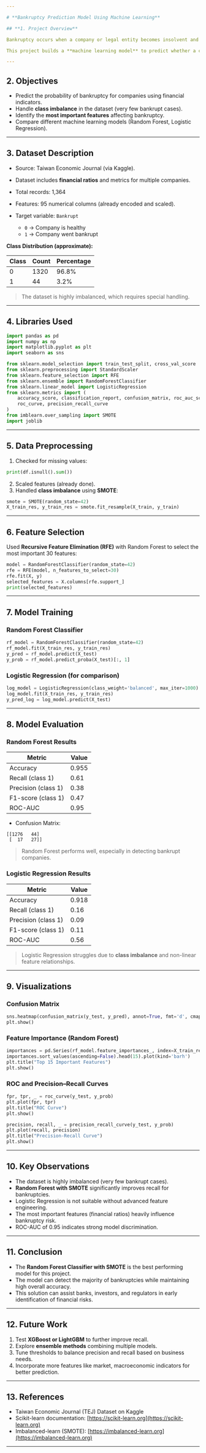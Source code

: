 ```yaml
---

# **Bankruptcy Prediction Model Using Machine Learning**

## **1. Project Overview**

Bankruptcy occurs when a company or legal entity becomes insolvent and cannot pay its debts. Early prediction of bankruptcy helps financial institutions, investors, and regulators reduce risk and make informed decisions.

This project builds a **machine learning model** to predict whether a company will become bankrupt based on historical financial data.

---
```


## **2. Objectives**

* Predict the probability of bankruptcy for companies using financial indicators.
* Handle **class imbalance** in the dataset (very few bankrupt cases).
* Identify the **most important features** affecting bankruptcy.
* Compare different machine learning models (Random Forest, Logistic Regression).

---

## **3. Dataset Description**

* Source: Taiwan Economic Journal (via Kaggle).
* Dataset includes **financial ratios** and metrics for multiple companies.
* Total records: 1,364
* Features: 95 numerical columns (already encoded and scaled).
* Target variable: `Bankrupt`

  * `0` → Company is healthy
  * `1` → Company went bankrupt

**Class Distribution (approximate):**

| Class | Count | Percentage |
| ----- | ----- | ---------- |
| 0     | 1320  | 96.8%      |
| 1     | 44    | 3.2%       |

> The dataset is highly imbalanced, which requires special handling.

---

## **4. Libraries Used**

```python
import pandas as pd
import numpy as np
import matplotlib.pyplot as plt
import seaborn as sns

from sklearn.model_selection import train_test_split, cross_val_score
from sklearn.preprocessing import StandardScaler
from sklearn.feature_selection import RFE
from sklearn.ensemble import RandomForestClassifier
from sklearn.linear_model import LogisticRegression
from sklearn.metrics import (
    accuracy_score, classification_report, confusion_matrix, roc_auc_score,
    roc_curve, precision_recall_curve
)
from imblearn.over_sampling import SMOTE
import joblib
```

---

## **5. Data Preprocessing**

1. Checked for missing values:

```python
print(df.isnull().sum())
```

2. Scaled features (already done).
3. Handled **class imbalance** using **SMOTE**:

```python
smote = SMOTE(random_state=42)
X_train_res, y_train_res = smote.fit_resample(X_train, y_train)
```

---

## **6. Feature Selection**

Used **Recursive Feature Elimination (RFE)** with Random Forest to select the most important 30 features:

```python
model = RandomForestClassifier(random_state=42)
rfe = RFE(model, n_features_to_select=30)
rfe.fit(X, y)
selected_features = X.columns[rfe.support_]
print(selected_features)
```

---

## **7. Model Training**

### **Random Forest Classifier**

```python
rf_model = RandomForestClassifier(random_state=42)
rf_model.fit(X_train_res, y_train_res)
y_pred = rf_model.predict(X_test)
y_prob = rf_model.predict_proba(X_test)[:, 1]
```

### **Logistic Regression (for comparison)**

```python
log_model = LogisticRegression(class_weight='balanced', max_iter=1000)
log_model.fit(X_train_res, y_train_res)
y_pred_log = log_model.predict(X_test)
```

---

## **8. Model Evaluation**

### **Random Forest Results**

| Metric              | Value |
| ------------------- | ----- |
| Accuracy            | 0.955 |
| Recall (class 1)    | 0.61  |
| Precision (class 1) | 0.38  |
| F1-score (class 1)  | 0.47  |
| ROC-AUC             | 0.95  |

* Confusion Matrix:

```
[[1276   44]
 [  17   27]]
```

> Random Forest performs well, especially in detecting bankrupt companies.

### **Logistic Regression Results**

| Metric              | Value |
| ------------------- | ----- |
| Accuracy            | 0.918 |
| Recall (class 1)    | 0.16  |
| Precision (class 1) | 0.09  |
| F1-score (class 1)  | 0.11  |
| ROC-AUC             | 0.56  |

> Logistic Regression struggles due to **class imbalance** and non-linear feature relationships.

---

## **9. Visualizations**

### **Confusion Matrix**

```python
sns.heatmap(confusion_matrix(y_test, y_pred), annot=True, fmt='d', cmap='Blues')
plt.show()
```

### **Feature Importance (Random Forest)**

```python
importances = pd.Series(rf_model.feature_importances_, index=X_train_res.columns)
importances.sort_values(ascending=False).head(15).plot(kind='barh')
plt.title("Top 15 Important Features")
plt.show()
```

### **ROC and Precision–Recall Curves**

```python
fpr, tpr, _ = roc_curve(y_test, y_prob)
plt.plot(fpr, tpr)
plt.title("ROC Curve")
plt.show()

precision, recall, _ = precision_recall_curve(y_test, y_prob)
plt.plot(recall, precision)
plt.title("Precision-Recall Curve")
plt.show()
```

---

## **10. Key Observations**

* The dataset is highly imbalanced (very few bankrupt cases).
* **Random Forest with SMOTE** significantly improves recall for bankruptcies.
* Logistic Regression is not suitable without advanced feature engineering.
* The most important features (financial ratios) heavily influence bankruptcy risk.
* ROC-AUC of 0.95 indicates strong model discrimination.

---

## **11. Conclusion**

* The **Random Forest Classifier with SMOTE** is the best performing model for this project.
* The model can detect the majority of bankruptcies while maintaining high overall accuracy.
* This solution can assist banks, investors, and regulators in early identification of financial risks.

---

## **12. Future Work**

1. Test **XGBoost or LightGBM** to further improve recall.
2. Explore **ensemble methods** combining multiple models.
3. Tune thresholds to balance precision and recall based on business needs.
4. Incorporate more features like market, macroeconomic indicators for better prediction.

---

## **13. References**

* Taiwan Economic Journal (TEJ) Dataset on Kaggle
* Scikit-learn documentation: [https://scikit-learn.org](https://scikit-learn.org)
* Imbalanced-learn (SMOTE): [https://imbalanced-learn.org](https://imbalanced-learn.org)

---
